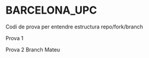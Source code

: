 # BARCELONA_UPC
 Codi de prova per entendre estructura repo/fork/branch

Prova 1

Prova 2 Branch Mateu
